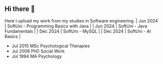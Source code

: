 ## Hi there 👋 
Here I upload my work from my studies in Software engineering.
| Jun 2024 | SoftUni - Programming Basics with Java |
| Jun 2024 | SoftUni - Java Fundamentals            |
| Dec 2024 | SoftUni - MySQL                        |
| Dec 2024 | SoftUni - AI Basics                    |

- Jul 2015 MSc Psychological Therapies
- Jul 2008 PhD Social Work
- Jul 1994 MA Psychology

<!--
**tproykov/tproykov** is a ✨ _special_ ✨ repository because its `README.md` (this file) appears on your GitHub profile.

Here are some ideas to get you started:

- 🔭 I’m currently working on ...
- 🌱 I’m currently learning ...
- 👯 I’m looking to collaborate on ...
- 🤔 I’m looking for help with ...
- 💬 Ask me about ...
- 📫 How to reach me: ...
- 😄 Pronouns: ...
- ⚡ Fun fact: ...
-->
